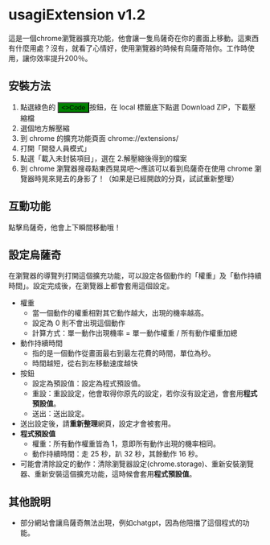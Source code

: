 # usagiExtension v1.2

這是一個chrome瀏覽器擴充功能，他會讓一隻烏薩奇在你的畫面上移動。這東西有什麼用處？沒有，就看了心情好，使用瀏覽器的時候有烏薩奇陪你。工作時使用，讓你效率提升200％。

## 安裝方法

1. 點選綠色的 <button style="background-color: green"><>Code </button>按鈕，在 local 標籤底下點選 Download ZIP，下載壓縮檔
2. 選個地方解壓縮
3. 到 chrome 的擴充功能頁面 chrome://extensions/
4. 打開「開發人員模式」
5. 點選「載入未封裝項目」，選在 2.解壓縮後得到的檔案
6. 到 chrome 瀏覽器搜尋點東西晃晃吧～應該可以看到烏薩奇在使用 chrome 瀏覽器時晃來晃去的身影了！（如果是已經開啟的分頁，試試重新整理）

## 互動功能

點擊烏薩奇，他會上下瞬間移動哦！

## 設定烏薩奇

在瀏覽器的導覽列打開這個擴充功能，可以設定各個動作的「權重」及「動作持續時間」。設定完成後，在瀏覽器上都會套用這個設定。

-   權重
    -   當一個動作的權重相對其它動作越大，出現的機率越高。
    -   設定為 0 則不會出現這個動作
    -   計算方式：單一動作出現機率 = 單一動作權重 / 所有動作權重加總
-   動作持續時間
    -   指的是一個動作從畫面最右到最左花費的時間，單位為秒。
    -   時間越短，從右到左移動速度越快
-   按鈕
    -   設定為預設值：設定為程式預設值。
    -   重設：重設設定，他會取得你原先的設定，若你沒有設定過，會套用**程式預設值**。
    -   送出：送出設定。
-   送出設定後，請**重新整理**網頁，設定才會被套用。
-   **程式預設值**
    -   權重：所有動作權重皆為 1，意即所有動作出現的機率相同。
    -   動作持續時間：走 25 秒，趴 32 秒，其餘動作 16 秒。
-   可能會清除設定的動作：清除瀏覽器設定(chrome.storage)、重新安裝瀏覽器、重新安裝這個擴充功能，這時候會套用**程式預設值**。

## 其他說明
- 部分網站會讓烏薩奇無法出現，例如chatgpt，因為他阻擋了這個程式的功能。
